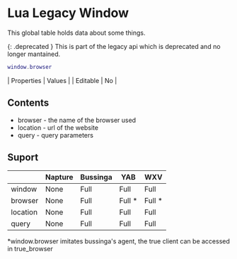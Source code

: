 ---
---
# Lua Legacy Window
This global table holds data about some things.

{: .deprecated }
This is part of the legacy api which is deprecated and no longer mantained.

```lua
window.browser
```

| Properties | Values |
| Editable   | No     |

## Contents
- browser - the name of the browser used
- location - url of the website
- query - query parameters

## Suport

|          | Napture | Bussinga | YAB    | WXV    |
| -------- | ------- | -------- | ------ | ------ |
| window   | None    | Full     | Full   | Full   |
| browser  | None    | Full     | Full * | Full * |
| location | None    | Full     | Full   | Full   |
| query    | None    | Full     | Full   | Full   |

*window.browser imitates bussinga's agent, the true client can be accessed in true_browser